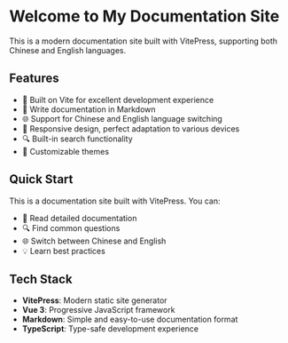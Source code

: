 
# Welcome to My Documentation Site

This is a modern documentation site built with VitePress, supporting both Chinese and English languages.

## Features

- 🚀 Built on Vite for excellent development experience
- 📝 Write documentation in Markdown
- 🌐 Support for Chinese and English language switching
- 📱 Responsive design, perfect adaptation to various devices
- 🔍 Built-in search functionality
- 🎨 Customizable themes

## Quick Start

This is a documentation site built with VitePress. You can:

- 📖 Read detailed documentation
- 🔍 Find common questions
- 🌐 Switch between Chinese and English
- 💡 Learn best practices

## Tech Stack

- **VitePress**: Modern static site generator
- **Vue 3**: Progressive JavaScript framework
- **Markdown**: Simple and easy-to-use documentation format
- **TypeScript**: Type-safe development experience
